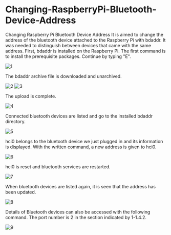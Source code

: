 # Changing-RaspberryPi-Bluetooth-Device-Address

Changing Raspberry Pi Bluetooth Device Address
It is aimed to change the address of the bluetooth device attached to the Raspberry Pi with bdaddr. It was needed to distinguish between devices that came with the same address.
First, bdaddr is installed on the Raspberry Pi. The first command is to install the prerequisite packages. Continue by typing "E".

![1](https://user-images.githubusercontent.com/13950138/198032544-fec17082-2e48-43b5-8857-b3e2a9f0eada.png)

The bdaddr archive file is downloaded and unarchived.

![2](https://user-images.githubusercontent.com/13950138/198032549-b9ba3c80-53c5-45c0-b6a9-6fde4a8fe1b2.png)
![3](https://user-images.githubusercontent.com/13950138/198032552-ab6260dd-b26e-41b0-880d-35d20fdfc858.png)
 
The upload is complete.

![4](https://user-images.githubusercontent.com/13950138/198032555-0754ff79-fc9e-4618-a490-a20e0a0ec7f1.png)
 
Connected bluetooth devices are listed and go to the installed bdaddr directory.

![5](https://user-images.githubusercontent.com/13950138/198032557-0d161362-482d-4a4b-bd02-3c29163476b2.png)
 
hci0 belongs to the bluetooth device we just plugged in and its information is displayed. With the written command, a new address is given to hci0.

![6](https://user-images.githubusercontent.com/13950138/198032559-6c0a1ce3-9575-4492-b4ca-1437a424e94c.png)
 
hci0 is reset and bluetooth services are restarted.

![7](https://user-images.githubusercontent.com/13950138/198032561-bb979052-60ef-452b-bc13-f97aac87be05.png)
 
When bluetooth devices are listed again, it is seen that the address has been updated.

![8](https://user-images.githubusercontent.com/13950138/198032563-6cdabb23-a424-42b0-88a1-c8941bdf8601.png)
 
Details of Bluetooth devices can also be accessed with the following command. The port number is 2 in the section indicated by 1-1.4.2.

![9](https://user-images.githubusercontent.com/13950138/198032564-36664e64-ce40-437f-bfac-cd56c26d050f.png)
